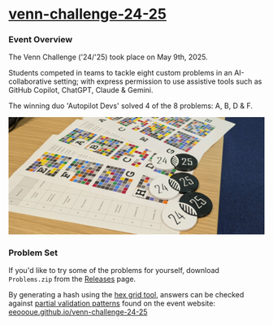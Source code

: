 # [venn-challenge-24-25](https://eeoooue.github.io/venn-challenge-24-25/)

### Event Overview

The Venn Challenge ('24/'25) took place on May 9th, 2025.

Students competed in teams to tackle eight custom problems in an AI-collaborative setting; with express permission to use assistive tools such as GitHub Copilot, ChatGPT, Claude & Gemini.

The winning duo 'Autopilot Devs' solved 4 of the 8 problems: A, B, D & F.

![image](./misc/venn_challenge_desk.jpg)

### Problem Set

If you'd like to try some of the problems for yourself, download ```Problems.zip``` from the [Releases](https://github.com/eeoooue/venn-challenge-24-25/releases/tag/v1.0) page.

By generating a hash using the [hex grid tool](https://eeoooue.github.io/venn-challenge-24-25/hex_grid.html), answers can be checked against [partial validation patterns](https://eeoooue.github.io/venn-challenge-24-25/answers.html) found on the event website: [eeoooue.github.io/venn-challenge-24-25](https://eeoooue.github.io/venn-challenge-24-25/)

